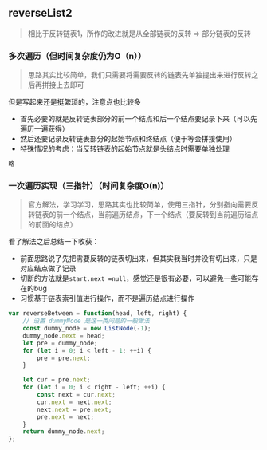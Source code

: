 ## reverseList2
> 相比于反转链表1，所作的改进就是从全部链表的反转 => 部分链表的反转

### 多次遍历（但时间复杂度仍为O（n））
> 思路其实比较简单，我们只需要将需要反转的链表先单独提出来进行反转之后再拼接上去即可

但是写起来还是挺繁琐的，注意点也比较多

- 首先必要的就是反转链表部分的前一个结点和后一个结点要记录下来（可以先遍历一遍获得）
- 然后还要记录反转链表部分的起始节点和终结点（便于等会拼接使用）
- 特殊情况的考虑：当反转链表的起始节点就是头结点时需要单独处理

```javascript
略
```

### 一次遍历实现（三指针）（时间复杂度O(n)）
> 官方解法，学习学习，思路其实也比较简单，使用三指针，分别指向需要反转链表的前一个结点，当前遍历结点，下一个结点（要反转到当前遍历结点的前面的结点）

看了解法之后总结一下收获：
- 前面思路说了先把需要反转的链表切出来，但其实我当时并没有切出来，只是对应结点做了记录
- 切断的方法就是`start.next =null`，感觉还是很有必要，可以避免一些可能存在的bug
- 习惯基于链表索引值进行操作，而不是遍历结点进行操作
```javascript
var reverseBetween = function(head, left, right) {
    // 设置 dummyNode 是这一类问题的一般做法
    const dummy_node = new ListNode(-1);
    dummy_node.next = head;
    let pre = dummy_node;
    for (let i = 0; i < left - 1; ++i) {
        pre = pre.next;
    }

    let cur = pre.next;
    for (let i = 0; i < right - left; ++i) {
        const next = cur.next;
        cur.next = next.next;
        next.next = pre.next;
        pre.next = next;
    }
    return dummy_node.next;
};
```